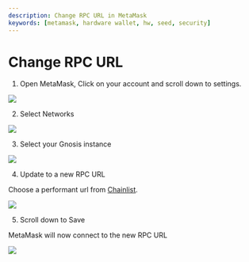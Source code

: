 ```yaml
---
description: Change RPC URL in MetaMask
keywords: [metamask, hardware wallet, hw, seed, security]
---
```


# Change RPC URL

1) Open MetaMask, Click on your account and scroll down to settings.

![](</img/tools/mm-1.png>)

2) Select Networks

![](</img/tools/mm-2.png>)

3) Select your Gnosis instance

![](/img/tools/mm-3.png)

4) Update to a new RPC URL

Choose a performant url from [Chainlist](https://chainlist.org/?search=gnosis).

![](/img/tools/mm-4.png)

5) Scroll down to Save

MetaMask will now connect to the new RPC URL

![](/img/tools/mm-5.png)